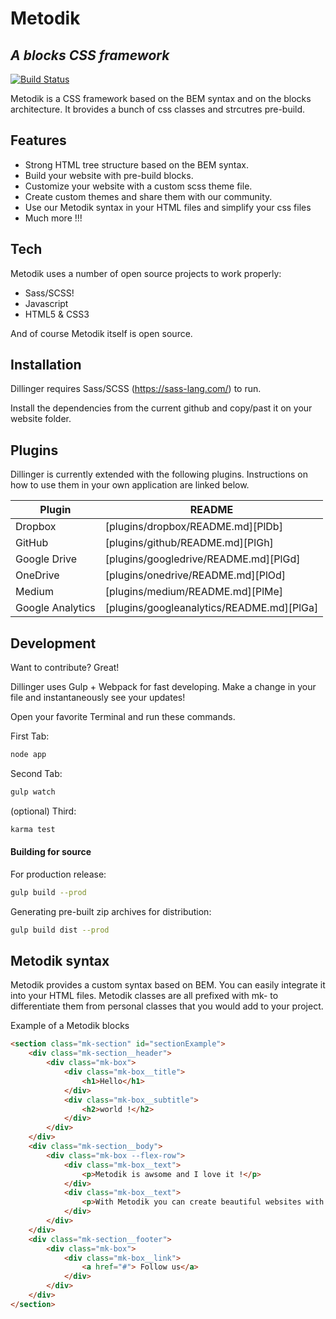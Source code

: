 # Metodik
## _A blocks CSS framework_


[![Build Status](https://travis-ci.org/joemccann/dillinger.svg?branch=master)](https://travis-ci.org/joemccann/dillinger)

Metodik is a CSS framework based on the BEM syntax and on the blocks architecture. It brovides a bunch of css classes and strcutres pre-build.

## Features

- Strong HTML tree structure based on the BEM syntax.
- Build your website with pre-build blocks.
- Customize your website with a custom scss theme file.
- Create custom themes and share them with our community.
- Use our Metodik syntax in your HTML files and simplify your css files
- Much more !!!


## Tech

Metodik uses a number of open source projects to work properly:

- Sass/SCSS!
- Javascript
- HTML5 & CSS3

And of course Metodik itself is open source.

## Installation

Dillinger requires Sass/SCSS (https://sass-lang.com/) to run.

Install the dependencies from the current github and copy/past it on your website folder.

## Plugins

Dillinger is currently extended with the following plugins.
Instructions on how to use them in your own application are linked below.

| Plugin | README |
| ------ | ------ |
| Dropbox | [plugins/dropbox/README.md][PlDb] |
| GitHub | [plugins/github/README.md][PlGh] |
| Google Drive | [plugins/googledrive/README.md][PlGd] |
| OneDrive | [plugins/onedrive/README.md][PlOd] |
| Medium | [plugins/medium/README.md][PlMe] |
| Google Analytics | [plugins/googleanalytics/README.md][PlGa] |

## Development

Want to contribute? Great!

Dillinger uses Gulp + Webpack for fast developing.
Make a change in your file and instantaneously see your updates!

Open your favorite Terminal and run these commands.

First Tab:

```sh
node app
```

Second Tab:

```sh
gulp watch
```

(optional) Third:

```sh
karma test
```

#### Building for source

For production release:

```sh
gulp build --prod
```

Generating pre-built zip archives for distribution:

```sh
gulp build dist --prod
```

## Metodik syntax
Metodik provides a custom syntax based on BEM. You can easily integrate it into your HTML files. Metodik classes are all prefixed with mk- to differentiate them from personal classes that you would add to your project.


Example of a Metodik blocks
```html
<section class="mk-section" id="sectionExample">
    <div class="mk-section__header">
        <div class="mk-box">
            <div class="mk-box__title">
                <h1>Hello</h1>
            </div>
            <div class="mk-box__subtitle">
                <h2>world !</h2>
            </div>
        </div>
    </div>
    <div class="mk-section__body">
        <div class="mk-box --flex-row">
            <div class="mk-box__text">
                <p>Metodik is awsome and I love it !</p>
            </div>
            <div class="mk-box__text">
                <p>With Metodik you can create beautiful websites with very little css code.</p>
            </div>
        </div>
    </div>
    <div class="mk-section__footer">
        <div class="mk-box">
            <div class="mk-box__link">
                <a href="#"> Follow us</a>
            </div>
        </div>
    </div>
</section>
```
